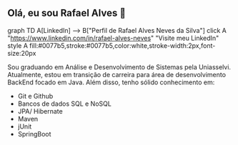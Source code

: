## Olá, eu sou Rafael Alves 👋

graph TD
    A[LinkedIn] --> B["Perfil de Rafael Alves Neves da Silva"]
    click A "https://www.linkedin.com/in/rafael-alves-neves" "Visite meu LinkedIn"
    style A fill:#0077b5,stroke:#0077b5,color:white,stroke-width:2px,font-size:20px

Sou graduando em Análise e Desenvolvimento de Sistemas pela Uniasselvi. Atualmente, estou em transição de carreira para área de  desenvolvimento BackEnd focado em Java. Além disso, tenho sólido conhecimento em:

- Git e Github
- Bancos de dados SQL e NoSQL
- JPA/ Hibernate
- Maven
- jUnit
- SpringBoot



<!--
**Rafael540/Rafael540** is a ✨ _special_ ✨ repository because its `README.md` (this file) appears on your GitHub profile.

Here are some ideas to get you started:

- 🔭 I’m currently working on ...
- 🌱 I’m currently learning ...
- 👯 I’m looking to collaborate on ...
- 🤔 I’m looking for help with ...
- 💬 Ask me about ...
- 📫 How to reach me: ...
- 😄 Pronouns: ...
- ⚡ Fun fact: ...
-->
